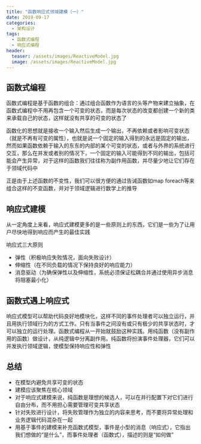 ```yaml
---
title: "函数响应式领域建模（一）"
date: 2019-09-17
categories:
  - 架构设计
tags:
  - 函数式编程
  - 响应式编程
header:
  teaser: /assets/images/ReactiveModel.jpg
  image: /assets/images/ReactiveModel.jpg
---
```


## 函数式编程 ##
函数式编程是基于函数的组合：通过组合函数作为语言的头等产物来建立抽象，在函数式编程中不用再包含一个可变的状态，而是每次状态的改变都创建一个新的类来承载自己的状态，这样就没有共享的可变的状态了

函数化的思想就是接收一个输入然后生成一个输出，不再依赖或者影响可变状态（就是不再有可变的属性），也就是说一个固定的输入得到的永远是固定的输出，然而如果函数依赖于输入的东东的内部的某个可变的状态，或者与外界的系统进行交互，那么在并发或者别的情况下，一个固定的输入可能得到不同的输出，包括可能会产生异常，对于这样的函数我们往往称为副作用函数，并尽量少地让它们存在于领域代码中

正是由于上述函数的不变性，我们可以很方便的通过告诫函数如map foreach等来组合这样的不变函数，并对于领域逻辑进行数学上的推导

## 响应式建模 ##
从一定角度上来看，响应式建模更多的是一些原则上的东西，它们是一些为了让用户尽快地得到响应而产生的最佳实践

响应式三大原则
- 弹性（积极响应失败情况，面向失败设计）
- 伸缩性（在不同负载的情况下保持良好的响应能力）
- 消息驱动（为确保弹性以及伸缩性，系统必须保证松耦合并通过使用异步消息将阻塞最小化）

## 函数式遇上响应式 ##
响应式模型可以帮助代码良好地模块化，这样不同的事件处理者可以独立运行，并且用执行领域行为的方式工作。只有当事件之间没有或只有极少的共享状态时，才可以独立的运行处理。函数式编程从一开始就鼓励这种实践。用纯函数（没有副作用的函数）做设计，从纯逻辑中分离副作用。纯函数将扮演事件处理器，它们可以并发执行领域逻辑，使模型保持响应性和弹性

## 总结 ##
- 在模型内避免共享可变的状态
- 建模应该聚焦在核心领域
- 对于响应式建模来说，纯函数是理想的候选人，可以在并行配置下对它们进行自由分布，而不用担心需要管理可变共享状态
- 针对失败进行设计，将失败管理作为独立的内容来思考，而不要将异常处理和业务逻辑代码混杂在一起
- 用基于事件的建模来补充函数式模型，事件是小型的消息（响应式），它指出我们想做的“是什么”，而事件处理者（函数式），描述的则是“如何做”